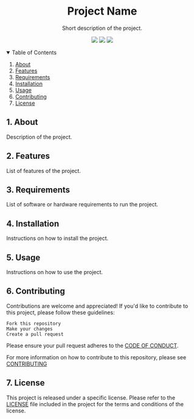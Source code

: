<h1 align="center">Project Name</h1>
<p align="center">Short description of the project.</p>

<p align="center">
<!-- <img src="https://img.shields.io/badge/LANGUAGE-VERSION-COLOUR"/> -->
<img src="https://img.shields.io/badge/html-5-red"/>
<img src="https://img.shields.io/badge/CSS-3-blue"/>
<img src="https://img.shields.io/badge/Javascript-ES6-yellow"/>
</p>

<details open>
<summary>Table of Contents</summary>

1. [About](#about)
2. [Features](#features)
3. [Requirements](#requirements)
4. [Installation](#installation)
5. [Usage](#usage)
6. [Contributing](#contributing)
7. [License](#license)

</details>

## 1. About

Description of the project.
<!-- example: A web application that allows users to create and manage their own to-do lists. -->

## 2. Features

List of features of the project.
<!-- example:
- The ability to add tasks to a to-do list
- The ability to delete tasks from a to-do list
- The ability to mark tasks as complete
- The ability to view all tasks at once -->

## 3. Requirements

List of software or hardware requirements to run the project.
<!-- example:
- A modern web browser like Google Chrome, Mozilla Firefox, or Microsoft Edge -->

## 4. Installation

Instructions on how to install the project.
<!-- example:
To install the project:

1. Download the source code from the repository
2. Open the `index.html` file in your web browser -->

## 5. Usage

Instructions on how to use the project.
<!-- example:
To use the application:

1. Add tasks to the to-do list using the input field and buttons
2. Mark tasks as complete by clicking the checkbox
3. Delete tasks by clicking the "Delete" button -->

## 6. Contributing

Contributions are welcome and appreciated! If you'd like to contribute to this project, please follow these guidelines:

    Fork this repository
    Make your changes
    Create a pull request

Please ensure your pull request adheres to the [CODE OF CONDUCT](CODE_OF_CONDUCT.md).

For more information on how to contribute to this repository, please see [CONTRIBUTING](CONTRIBUTING.md)

## 7. License

This project is released under a specific license. Please refer to the [LICENSE](LICENSE) file included in the project for the terms and conditions of the license.
